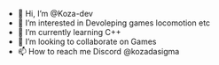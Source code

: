 - 👋 Hi, I’m @Koza-dev
- 👀 I’m interested in Devoleping games locomotion etc
- 🌱 I’m currently learning C++
- 💞️ I’m looking to collaborate on Games
- 📫 How to reach me Discord @kozadasigma

<!---
Koza-dev/Koza-dev is a ✨ special ✨ repository because its `README.md` (this file) appears on your GitHub profile.
You can click the Preview link to take a look at your changes.
--->
